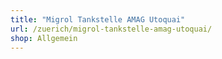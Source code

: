```yaml
---
title: "Migrol Tankstelle AMAG Utoquai"
url: /zuerich/migrol-tankstelle-amag-utoquai/
shop: Allgemein
---
```

